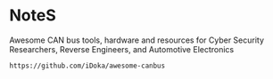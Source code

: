 # NoteS


Awesome CAN bus tools, hardware and resources for Cyber Security Researchers, Reverse Engineers, and Automotive Electronics

 
```
https://github.com/iDoka/awesome-canbus
```


